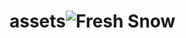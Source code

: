 # assets![Fresh Snow](https://user-images.githubusercontent.com/98134026/151079080-9e1846a0-d3c7-410e-9ec4-cf4bededc002.jpg)
